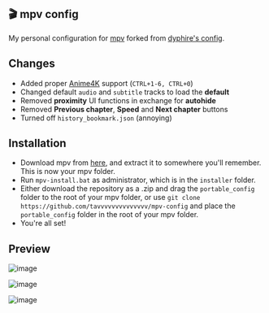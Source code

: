 
## 🎬 mpv config

My personal configuration for [mpv](https://github.com/mpv-player/mpv) forked from [dyphire's config](https://github.com/dyphire/mpv-config/tree/eng).

## Changes
- Added proper [Anime4K](https://github.com/bloc97/Anime4K) support (`CTRL+1-6, CTRL+0`)
- Changed default `audio` and `subtitle` tracks to load the **default**
- Removed **proximity** UI functions in exchange for **autohide**
- Removed **Previous chapter**, **Speed** and **Next chapter** buttons
- Turned off `history_bookmark.json` (annoying)

## Installation
- Download mpv from [here](https://sourceforge.net/projects/mpv-player-windows/files/64bit/), and extract it to somewhere you'll remember. This is now your mpv folder.
- Run `mpv-install.bat` as administrator, which is in the `installer` folder.
- Either download the repository as a .zip and drag the `portable_config` folder to the root of your mpv folder, or use `git clone https://github.com/tavvvvvvvvvvvvvv/mpv-config` and place the `portable_config` folder in the root of your mpv folder.
- You're all set!

## Preview

![image](https://media.discordapp.net/attachments/1336855066354913290/1372415301538287746/image.png?ex=6826b0da&is=68255f5a&hm=aa257d24f042108e083bbd0f81e9813147a6d60079ee28b9f84315186a70f252&=&width=2162&height=1216)

![image](https://media.discordapp.net/attachments/1336855066354913290/1372415261730148402/image.png?ex=6826b0d0&is=68255f50&hm=68e716d1d163a2022e5fc662735a93ee24464b2db6aa4db4a1053ffcb2bdaf54&=&width=2162&height=1216)

![image](https://media.discordapp.net/attachments/1336855066354913290/1372415340989907196/image.png?ex=6826b0e3&is=68255f63&hm=ea379bcf342a1dca8b20e248a32e4966537e3e02ced18b3f45e07d930e64a846&=&width=2162&height=1216)

